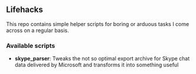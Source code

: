 ## Lifehacks

This repo contains simple helper scripts for boring or arduous tasks I come across on a regular basis.

### Available scripts

- **skype_parser**: Tweaks the not so optimal export archive for Skype chat data delivered by Microsoft and transforms it into something useful
